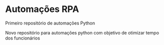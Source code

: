 # Automações RPA
 Primeiro repositório de automações Python

Novo repositório para automações python com objetivo de otimizar tempo dos funcionários